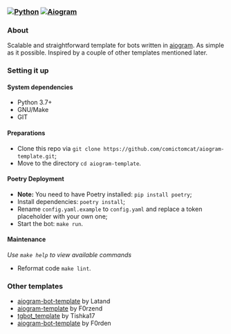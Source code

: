 ### [![Python](https://img.shields.io/badge/Python-3.7%2B-blue)](https://www.python.org/downloads/)  [![Aiogram](https://img.shields.io/badge/aiogram-2.12.1-blue)](https://pypi.org/project/aiogram/)

### About

Scalable and straightforward template for bots written in [aiogram](https://github.com/aiogram/aiogram). As simple as it possible. Inspired by a couple of other templates mentioned later.

### Setting it up

#### System dependencies

- Python 3.7+
- GNU/Make
- GIT

#### Preparations

- Clone this repo via `git clone https://github.com/comictomcat/aiogram-template.git`;
- Move to the directory `cd aiogram-template`.

#### Poetry Deployment

- **Note:** You need to have Poetry installed: `pip install poetry`;
- Install dependencies: `poetry install`;
- Rename `config.yaml.example` to `config.yaml` and replace a token placeholder with your own one;
- Start the bot: `make run`.

#### Maintenance

*Use `make help` to view available commands*

- Reformat code `make lint`.

### Other templates

- [aiogram-bot-template](https://github.com/Latand/aiogram-bot-template) by Latand
- [aiogram-template](https://github.com/F0rzend/aiogram-template) by F0rzend
- [tgbot_template](https://github.com/Tishka17/tgbot_template) by Tishka17
- [aiogram-bot-template](https://github.com/Forden/aiogram-bot-template) by F0rden
